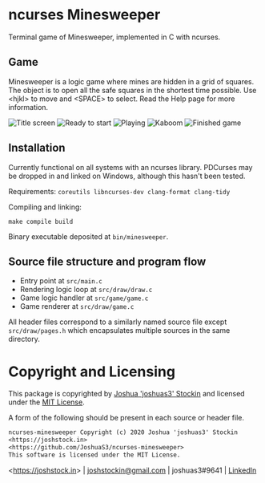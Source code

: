 # ncurses Minesweeper

Terminal game of Minesweeper, implemented in C with ncurses.

## Game

Minesweeper is a logic game where mines are hidden in a grid of squares. The
object is to open all the safe squares in the shortest time possible. Use
\<hjkl\> to move and \<SPACE\> to select. Read the Help page for more information.

![Title screen](https://i.imgur.com/HRhl4B2.png)
![Ready to start](https://i.imgur.com/HObmgcl.png)
![Playing](https://i.imgur.com/7Wx2mbk.png)
![Kaboom](https://i.imgur.com/T6bjZVK.png)
![Finished game](https://i.imgur.com/8c6zKGl.png)

## Installation

Currently functional on all systems with an ncurses library. PDCurses may be
dropped in and linked on Windows, although this hasn't been tested.

Requirements: `coreutils libncurses-dev clang-format clang-tidy`

Compiling and linking:
```
make compile build
```

Binary executable deposited at `bin/minesweeper`.

## Source file structure and program flow

* Entry point at `src/main.c`
* Rendering logic loop at `src/draw/draw.c`
* Game logic handler at `src/game/game.c`
* Game renderer at `src/draw/game.c`

All header files correspond to a similarly named source file except
`src/draw/pages.h` which encapsulates multiple sources in the same directory.

# Copyright and Licensing

This package is copyrighted by [Joshua 'joshuas3'
Stockin](https://joshstock.in/) and licensed under the [MIT License](LICENSE).

A form of the following should be present in each source or header file.

```txt
ncurses-minesweeper Copyright (c) 2020 Joshua 'joshuas3' Stockin
<https://joshstock.in>
<https://github.com/JoshuaS3/ncurses-minesweeper>
This software is licensed under the MIT License.
```

<<https://joshstock.in>> | joshstockin@gmail.com | joshuas3#9641 | [LinkedIn](https://www.linkedin.com/in/joshstockin/)
